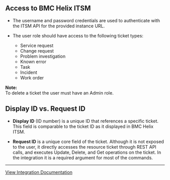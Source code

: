 ## Access to BMC Helix ITSM
- The username and password credentials are used to authenticate with the ITSM API for the provided instance URL. 

- The user role should have access to the following ticket types:
    - Service request
    - Change request
    - Problem investigation
    - Known error
    - Task
    - Incident
    - Work order  

**Note:**  
To delete a ticket the user must have an Admin role. 

## Display ID vs. Request ID
- **Display ID** (ID number) is a unique ID that references a specific ticket. This field is comparable to the ticket ID as it displayed in BMC Helix ITSM.

- **Request ID**  is a unique core field of the ticket. Although it is not exposed to the user, it directly accesses the resource ticket through REST API calls, and executes Update, Delete, and Get operations on the ticket. In the integration it is a required argument for most of the commands.


---
[View Integration Documentation](https://xsoar.pan.dev/docs/reference/integrations/bmc-itsm)